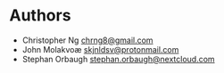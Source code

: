 <!--
  - SPDX-FileCopyrightText: 2024 Nextcloud GmbH and Nextcloud contributors
  - SPDX-License-Identifier: AGPL-3.0-or-later
-->
# Authors

- Christopher Ng <chrng8@gmail.com>
- John Molakvoæ <skjnldsv@protonmail.com>
- Stephan Orbaugh <stephan.orbaugh@nextcloud.com>
